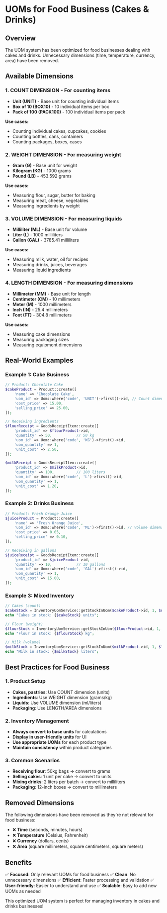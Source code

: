# UOMs for Food Business (Cakes & Drinks)

## Overview
The UOM system has been optimized for food businesses dealing with cakes and drinks. Unnecessary dimensions (time, temperature, currency, area) have been removed.

## Available Dimensions

### 1. **COUNT DIMENSION** - For counting items
- **Unit (UNIT)** - Base unit for counting individual items
- **Box of 10 (BOX10)** - 10 individual items per box
- **Pack of 100 (PACK100)** - 100 individual items per pack

**Use cases:**
- Counting individual cakes, cupcakes, cookies
- Counting bottles, cans, containers
- Counting packages, boxes, cases

### 2. **WEIGHT DIMENSION** - For measuring weight
- **Gram (G)** - Base unit for weight
- **Kilogram (KG)** - 1000 grams
- **Pound (LB)** - 453.592 grams

**Use cases:**
- Measuring flour, sugar, butter for baking
- Measuring meat, cheese, vegetables
- Measuring ingredients by weight

### 3. **VOLUME DIMENSION** - For measuring liquids
- **Milliliter (ML)** - Base unit for volume
- **Liter (L)** - 1000 milliliters
- **Gallon (GAL)** - 3785.41 milliliters

**Use cases:**
- Measuring milk, water, oil for recipes
- Measuring drinks, juices, beverages
- Measuring liquid ingredients

### 4. **LENGTH DIMENSION** - For measuring dimensions
- **Millimeter (MM)** - Base unit for length
- **Centimeter (CM)** - 10 millimeters
- **Meter (M)** - 1000 millimeters
- **Inch (IN)** - 25.4 millimeters
- **Foot (FT)** - 304.8 millimeters

**Use cases:**
- Measuring cake dimensions
- Measuring packaging sizes
- Measuring equipment dimensions

## Real-World Examples

### Example 1: Cake Business
```php
// Product: Chocolate Cake
$cakeProduct = Product::create([
    'name' => 'Chocolate Cake',
    'uom_id' => Uom::where('code', 'UNIT')->first()->id, // Count dimension
    'cost_price' => 15.00,
    'selling_price' => 25.00,
]);

// Receiving ingredients
$flourReceipt = GoodsReceiptItem::create([
    'product_id' => $flourProduct->id,
    'quantity' => 50,           // 50 kg
    'uom_id' => Uom::where('code', 'KG')->first()->id,
    'uom_quantity' => 1,
    'unit_cost' => 2.50,
]);

$milkReceipt = GoodsReceiptItem::create([
    'product_id' => $milkProduct->id,
    'quantity' => 100,          // 100 liters
    'uom_id' => Uom::where('code', 'L')->first()->id,
    'uom_quantity' => 1,
    'unit_cost' => 1.20,
]);
```

### Example 2: Drinks Business
```php
// Product: Fresh Orange Juice
$juiceProduct = Product::create([
    'name' => 'Fresh Orange Juice',
    'uom_id' => Uom::where('code', 'ML')->first()->id, // Volume dimension
    'cost_price' => 0.05,
    'selling_price' => 0.10,
]);

// Receiving in gallons
$juiceReceipt = GoodsReceiptItem::create([
    'product_id' => $juiceProduct->id,
    'quantity' => 10,           // 10 gallons
    'uom_id' => Uom::where('code', 'GAL')->first()->id,
    'uom_quantity' => 1,
    'unit_cost' => 15.00,
]);
```

### Example 3: Mixed Inventory
```php
// Cakes (count)
$cakeStock = InventoryUomService::getStockInUom($cakeProduct->id, 1, $unitUom->id);
echo "Cakes in stock: {$cakeStock} units";

// Flour (weight)
$flourStock = InventoryUomService::getStockInUom($flourProduct->id, 1, $kgUom->id);
echo "Flour in stock: {$flourStock} kg";

// Milk (volume)
$milkStock = InventoryUomService::getStockInUom($milkProduct->id, 1, $literUom->id);
echo "Milk in stock: {$milkStock} liters";
```

## Best Practices for Food Business

### 1. **Product Setup**
- **Cakes, pastries**: Use COUNT dimension (units)
- **Ingredients**: Use WEIGHT dimension (grams/kg)
- **Liquids**: Use VOLUME dimension (ml/liters)
- **Packaging**: Use LENGTH/AREA dimensions

### 2. **Inventory Management**
- **Always convert to base units** for calculations
- **Display in user-friendly units** for UI
- **Use appropriate UOMs** for each product type
- **Maintain consistency** within product categories

### 3. **Common Scenarios**
- **Receiving flour**: 50kg bags → convert to grams
- **Selling cakes**: 1 unit per cake → convert to units
- **Mixing drinks**: 2 liters per batch → convert to milliliters
- **Packaging**: 12-inch boxes → convert to millimeters

## Removed Dimensions

The following dimensions have been removed as they're not relevant for food business:
- ❌ **Time** (seconds, minutes, hours)
- ❌ **Temperature** (Celsius, Fahrenheit)
- ❌ **Currency** (dollars, cents)
- ❌ **Area** (square millimeters, square centimeters, square meters)

## Benefits

✅ **Focused**: Only relevant UOMs for food business
✅ **Clean**: No unnecessary dimensions
✅ **Efficient**: Faster processing and validation
✅ **User-friendly**: Easier to understand and use
✅ **Scalable**: Easy to add new UOMs as needed

This optimized UOM system is perfect for managing inventory in cakes and drinks businesses!
